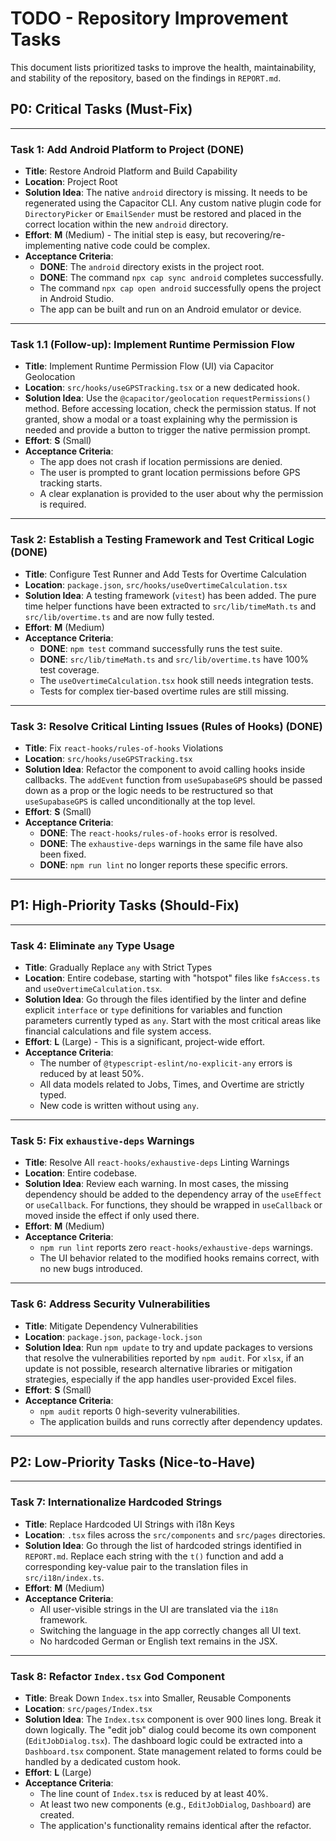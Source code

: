 # TODO - Repository Improvement Tasks

This document lists prioritized tasks to improve the health, maintainability, and stability of the repository, based on the findings in `REPORT.md`.

## P0: Critical Tasks (Must-Fix)

---

### **Task 1: Add Android Platform to Project (DONE)**

-   **Title**: Restore Android Platform and Build Capability
-   **Location**: Project Root
-   **Solution Idea**: The native `android` directory is missing. It needs to be regenerated using the Capacitor CLI. Any custom native plugin code for `DirectoryPicker` or `EmailSender` must be restored and placed in the correct location within the new `android` directory.
-   **Effort**: **M** (Medium) - The initial step is easy, but recovering/re-implementing native code could be complex.
-   **Acceptance Criteria**:
    -   **DONE**: The `android` directory exists in the project root.
    -   **DONE**: The command `npx cap sync android` completes successfully.
    -   The command `npx cap open android` successfully opens the project in Android Studio.
    -   The app can be built and run on an Android emulator or device.

---

### **Task 1.1 (Follow-up): Implement Runtime Permission Flow**

-   **Title**: Implement Runtime Permission Flow (UI) via Capacitor Geolocation
-   **Location**: `src/hooks/useGPSTracking.tsx` or a new dedicated hook.
-   **Solution Idea**: Use the `@capacitor/geolocation` `requestPermissions()` method. Before accessing location, check the permission status. If not granted, show a modal or a toast explaining why the permission is needed and provide a button to trigger the native permission prompt.
-   **Effort**: **S** (Small)
-   **Acceptance Criteria**:
    -   The app does not crash if location permissions are denied.
    -   The user is prompted to grant location permissions before GPS tracking starts.
    -   A clear explanation is provided to the user about why the permission is required.

---

### **Task 2: Establish a Testing Framework and Test Critical Logic (DONE)**

-   **Title**: Configure Test Runner and Add Tests for Overtime Calculation
-   **Location**: `package.json`, `src/hooks/useOvertimeCalculation.tsx`
-   **Solution Idea**: A testing framework (`vitest`) has been added. The pure time helper functions have been extracted to `src/lib/timeMath.ts` and `src/lib/overtime.ts` and are now fully tested.
-   **Effort**: **M** (Medium)
-   **Acceptance Criteria**:
    -   **DONE**: `npm test` command successfully runs the test suite.
    -   **DONE**: `src/lib/timeMath.ts` and `src/lib/overtime.ts` have 100% test coverage.
    -   The `useOvertimeCalculation.tsx` hook still needs integration tests.
    -   Tests for complex tier-based overtime rules are still missing.

---

### **Task 3: Resolve Critical Linting Issues (Rules of Hooks) (DONE)**

-   **Title**: Fix `react-hooks/rules-of-hooks` Violations
-   **Location**: `src/hooks/useGPSTracking.tsx`
-   **Solution Idea**: Refactor the component to avoid calling hooks inside callbacks. The `addEvent` function from `useSupabaseGPS` should be passed down as a prop or the logic needs to be restructured so that `useSupabaseGPS` is called unconditionally at the top level.
-   **Effort**: **S** (Small)
-   **Acceptance Criteria**:
    -   **DONE**: The `react-hooks/rules-of-hooks` error is resolved.
    -   **DONE**: The `exhaustive-deps` warnings in the same file have also been fixed.
    -   **DONE**: `npm run lint` no longer reports these specific errors.

---

## P1: High-Priority Tasks (Should-Fix)

---

### **Task 4: Eliminate `any` Type Usage**

-   **Title**: Gradually Replace `any` with Strict Types
-   **Location**: Entire codebase, starting with "hotspot" files like `fsAccess.ts` and `useOvertimeCalculation.tsx`.
-   **Solution Idea**: Go through the files identified by the linter and define explicit `interface` or `type` definitions for variables and function parameters currently typed as `any`. Start with the most critical areas like financial calculations and file system access.
-   **Effort**: **L** (Large) - This is a significant, project-wide effort.
-   **Acceptance Criteria**:
    -   The number of `@typescript-eslint/no-explicit-any` errors is reduced by at least 50%.
    -   All data models related to Jobs, Times, and Overtime are strictly typed.
    -   New code is written without using `any`.

---

### **Task 5: Fix `exhaustive-deps` Warnings**

-   **Title**: Resolve All `react-hooks/exhaustive-deps` Linting Warnings
-   **Location**: Entire codebase.
-   **Solution Idea**: Review each warning. In most cases, the missing dependency should be added to the dependency array of the `useEffect` or `useCallback`. For functions, they should be wrapped in `useCallback` or moved inside the effect if only used there.
-   **Effort**: **M** (Medium)
-   **Acceptance Criteria**:
    -   `npm run lint` reports zero `react-hooks/exhaustive-deps` warnings.
    -   The UI behavior related to the modified hooks remains correct, with no new bugs introduced.

---

### **Task 6: Address Security Vulnerabilities**

-   **Title**: Mitigate Dependency Vulnerabilities
-   **Location**: `package.json`, `package-lock.json`
-   **Solution Idea**: Run `npm update` to try and update packages to versions that resolve the vulnerabilities reported by `npm audit`. For `xlsx`, if an update is not possible, research alternative libraries or mitigation strategies, especially if the app handles user-provided Excel files.
-   **Effort**: **S** (Small)
-   **Acceptance Criteria**:
    -   `npm audit` reports 0 high-severity vulnerabilities.
    -   The application builds and runs correctly after dependency updates.

---

## P2: Low-Priority Tasks (Nice-to-Have)

---

### **Task 7: Internationalize Hardcoded Strings**

-   **Title**: Replace Hardcoded UI Strings with i18n Keys
-   **Location**: `.tsx` files across the `src/components` and `src/pages` directories.
-   **Solution Idea**: Go through the list of hardcoded strings identified in `REPORT.md`. Replace each string with the `t()` function and add a corresponding key-value pair to the translation files in `src/i18n/index.ts`.
-   **Effort**: **M** (Medium)
-   **Acceptance Criteria**:
    -   All user-visible strings in the UI are translated via the `i18n` framework.
    -   Switching the language in the app correctly changes all UI text.
    -   No hardcoded German or English text remains in the JSX.

---

### **Task 8: Refactor `Index.tsx` God Component**

-   **Title**: Break Down `Index.tsx` into Smaller, Reusable Components
-   **Location**: `src/pages/Index.tsx`
-   **Solution Idea**: The `Index.tsx` component is over 900 lines long. Break it down logically. The "edit job" dialog could become its own component (`EditJobDialog.tsx`). The dashboard logic could be extracted into a `Dashboard.tsx` component. State management related to forms could be handled by a dedicated custom hook.
-   **Effort**: **L** (Large)
-   **Acceptance Criteria**:
    -   The line count of `Index.tsx` is reduced by at least 40%.
    -   At least two new components (e.g., `EditJobDialog`, `Dashboard`) are created.
    -   The application's functionality remains identical after the refactor.
